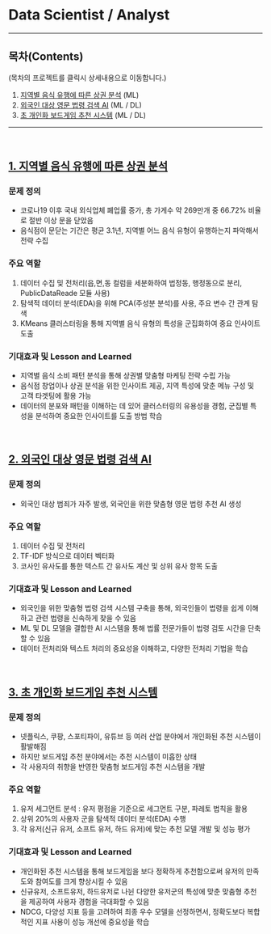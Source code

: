 # Data Scientist / Analyst
-----------------------------------------------------------
## 목차(Contents)
(목차의 프로젝트를 클릭시 상세내용으로 이동합니다.)

1. [지역별 음식 유행에 따른 상권 분석]([./1.%20Project/README.md](https://github.com/FalseBetter/Portfolio/tree/main/1.%20Project)) (ML)
2. [외국인 대상 영문 법령 검색 AI](./2.%20Project/README.md) (ML / DL)
3. [초 개인화 보드게임 추천 시스템](./3.%20Project/README.md) (ML / DL)
-----------------------------------------------------------

<br>

## [1. 지역별 음식 유행에 따른 상권 분석](./2.%20Project/README.md)

### 문제 정의
- 코로나19 이후 국내 외식업체 폐업률 증가, 총 가게수 약 269만개 중 66.72% 비율로 절반 이상 문을 닫았음
- 음식점이 문닫는 기간은 평균 3.1년, 지역별 어느 음식 유형이 유행하는지 파악해서 전략 수집
  
### 주요 역할
1. 데이터 수집 및 전처리(읍,면,동 컬럼을 세분화하여 법정동, 행정동으로 분리, PublicDataReade 모듈 사용)
2. 탐색적 데이터 분석(EDA)을 위해 PCA(주성분 분석)를 사용, 주요 변수 간 관계 탐색
3. KMeans 클러스터링을 통해 지역별 음식 유형의 특성을 군집화하여 중요 인사이트 도출
   
### 기대효과 및 Lesson and Learned
- 지역별 음식 소비 패턴 분석을 통해 상권별 맞춤형 마케팅 전략 수립 가능
- 음식점 창업이나 상권 분석을 위한 인사이트 제공, 지역 특성에 맞춘 메뉴 구성 및 고객 타겟팅에 활용 가능
- 데이터의 분포와 패턴을 이해하는 데 있어 클러스터링의 유용성을 경험, 군집별 특성을 분석하여 중요한 인사이트를 도출 방법 학습

<br>

## [2. 외국인 대상 영문 법령 검색 AI](./1.%20Project/README.md)

### 문제 정의
- 외국인 대상 범죄가 자주 발생, 외국인을 위한 맞춤형 영문 법령 추천 AI 생성
  
### 주요 역할
1. 데이터 수집 및 전처리
2. TF-IDF 방식으로 데이터 벡터화
3. 코사인 유사도를 통한 텍스트 간 유사도 계산 및 상위 유사 항목 도출
   
### 기대효과 및 Lesson and Learned
- 외국인을 위한 맞춤형 법령 검색 시스템 구축을 통해, 외국인들이 법령을 쉽게 이해하고 관련 법령을 신속하게 찾을 수 있음
- ML 및 DL 모델을 결합한 AI 시스템을 통해 법률 전문가들이 법령 검토 시간을 단축할 수 있음
- 데이터 전처리와 텍스트 처리의 중요성을 이해하고, 다양한 전처리 기법을 학습

<br>

## [3. 초 개인화 보드게임 추천 시스템](./3.%20Project/README.md)

### 문제 정의
- 넷플릭스, 쿠팡, 스포티파이, 유튜브 등 여러 산업 분야에서 개인화된 추천 시스템이 활발해짐
- 하지만 보드게임 추천 분야에서는 추천 시스템이 미흡한 상태
- 각 사용자의 취향을 반영한 맞춤형 보드게임 추천 시스템을 개발

### 주요 역할
1. 유저 세그먼트 분석 : 유저 평점을 기준으로 세그먼트 구분, 파레토 법칙을 활용
2. 상위 20%의 사용자 군을 탐색적 데이터 분석(EDA) 수행
3. 각 유저(신규 유저, 소프트 유저, 하드 유저)에 맞는 추천 모델 개발 및 성능 평가

### 기대효과 및 Lesson and Learned
- 개인화된 추천 시스템을 통해 보드게임을 보다 정확하게 추천함으로써 유저의 만족도와 참여도를 크게 향상시킬 수 있음
- 신규유저, 소프트유저, 하드유저로 나뉜 다양한 유저군의 특성에 맞춘 맞춤형 추천을 제공하여 사용자 경험을 극대화할 수 있음
- NDCG, 다양성 지표 등을 고려하여 최종 우수 모델을 선정하면서, 정확도보다 복합적인 지표 사용이 성능 개선에 중요성을 학습
